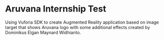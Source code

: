 # Aruvana Internship Test
Using Vuforia SDK to create Augmented Reality application based on image target that shows Aruvana logo with some additional effects created by Dominikus Elgan Maynard Widhianto.
